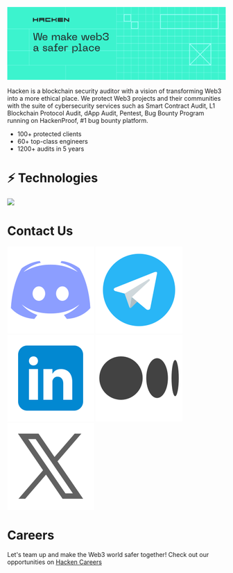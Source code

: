 ![Title Header](public/images/header.svg)

Hacken is a blockchain security auditor with a vision of transforming Web3 into a more ethical place. 
We protect Web3 projects and their communities with the suite of cybersecurity services such as Smart Contract Audit, L1 Blockchain Protocol Audit, dApp Audit, Pentest, Bug Bounty Program running on HackenProof, #1 bug bounty platform.

- 100+ protected clients
- 60+ top-class engineers
- 1200+ audits in 5 years

# :zap: Technologies

<p>
    <img src="https://skillicons.dev/icons?i=rust,solidity,python,go,cs,cpp" />
</p>

# Contact Us

![Discord](public/images/social/discord.svg)
![Telegram](public/images/social/telegram.svg)
![Linkedin](public/images/social/linkedin.svg)
![Medium](public/images/social/medium.svg)
![X](public/images/social/x.svg)

# Careers 

Let's team up and make the Web3 world safer together! Check out our opportunities on <a href="https://hacken.peopleforce.io/careers" target="_blank">Hacken Careers</a>